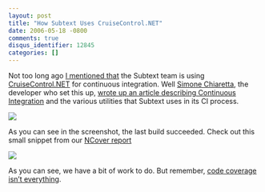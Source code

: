 ```yaml
---
layout: post
title: "How Subtext Uses CruiseControl.NET"
date: 2006-05-18 -0800
comments: true
disqus_identifier: 12845
categories: []
---
```

Not too long ago [I mentioned
that](http://haacked.com/archive/2006/05/03/SubtextCruisingInCruiseControl.NET.aspx "Subtext CruiseControl.NET")
the Subtext team is using
[CruiseControl.NET](http://ccnet.thoughtworks.com/ "CruiseControl.NET Home")
for continuous integration. Well [Simone
Chiaretta](http://blogs.ugidotnet.org/piyo/ "FoxyBlog (in italian)"),
the developer who set this up, [wrote up an article describing
Continuous
Integration](http://www.subtextproject.com/Home/Docs/Developer/ContinuousIntegration/tabid/145/Default.aspx "Continuous Integration and Subtext")
and the various utilities that Subtext uses in its CI process.

![](http://haacked.com/images/CCNetTrayScreenshot.gif)

As you can see in the screenshot, the last build succeeded. Check out
this small snippet from our [NCover
report](http://haacked.dyndns.org/ccnet/server/local/project/SubText/build/log20060518054054Lbuild.1.4.1.69.xml/NCoverBuildReport.aspx "NCover report")

![](http://haacked.com/images/NCoverReport.gif)

As you can see, we have a bit of work to do. But remember, [code
coverage isn’t
everything](http://haacked.com/archive/2004/11/03/CodeCoverageIsNotEnough.aspx "Code Coverage Isn't Enough").

